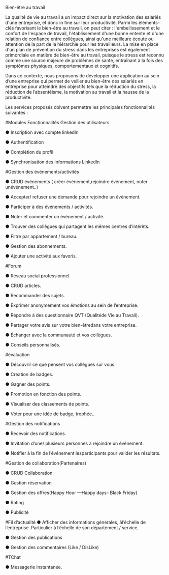 Bien-être au travail

La qualité de vie au travail a un impact direct sur la motivation des salariés d'une entreprise,
et donc in fine sur leur productivité. Parmi les éléments-clés favorisant le bien-être au
travail, on peut citer : l'embellissement et le confort de l'espace de travail, l'établissement
d'une bonne entente et d'une relation de confiance entre collègues, ainsi qu'une meilleure
écoute ou attention de la part de la hiérarchie pour les travailleurs. La mise en place d'un
plan de prévention du stress dans les entreprises est également primordiale en matière de
bien-être au travail, puisque le stress est reconnu comme une source majeure de problèmes
de santé, entraînant à la fois des symptômes physiques, comportementaux et cognitifs.

Dans ce contexte, nous proposons de développer une application au sein d’une entreprise qui
permet de veiller au bien-être des salariés en entreprise pour atteindre des objectifs tels que la
réduction du stress, la réduction de l’absentéisme, la motivation au travail et la hausse de la
productivité.

Les services proposés doivent permettre les principales fonctionnalités suivantes :

#Modules Fonctionnalités Gestion des utilisateurs 

● Inscription avec compte linkedIn

● Authentification

● Complétion du profil

● Synchronisation des informations LinkedIn


#Gestion des événements/activités

● CRUD événements ( créer événement,rejoindre événement, noter unévénement..)

● Accepter/ refuser une demande pour rejoindre un événement.

● Participer à des événements / activités.

● Noter et commenter un événement / activité.

● Trouver des collègues qui partagent les mêmes centres d’intérêts.

● Filtre par appartement / bureau.

● Gestion des abonnements.

● Ajouter une activité aux favoris.

#Forum 

● Réseau social professionnel.

● CRUD articles.

● Recommander des sujets.

● Exprimer anonymement vos émotions au sein de l’entreprise.

● Répondre à des questionnaire QVT (Qualitéde Vie au Travail).

● Partager votre avis sur votre bien-êtredans votre entreprise.

● Échanger avec la communauté et vos collègues.

● Conseils personnalisés.

#évaluation 

● Découvrir ce que pensent vos collègues sur vous.

● Création de badges.

● Gagner des points.

● Promotion en fonction des points.

● Visualiser des classements de points.

● Voter pour une idée de badge, trophée.. 

#Gestion des notifications 

● Recevoir des notifications.

● Invitation d’une/ plusieurs personnes à rejoindre un événement.

● Notifier à la fin de l’événement lesparticipants pour valider les résultats.

#Gestion de collaboration(Partenaires)

● CRUD Collaboration

● Gestion réservation

● Gestion des offres(Happy Hour —Happy days– Black Friday)

● Rating

● Publicité

#Fil d’actualité 
● Afficher des informations générales, àl’échelle de l’entreprise. Particulier à l’échelle de son département / service. 

● Gestion des publications 

● Gestion des commentaires (Like / DisLike)

#TChat 

● Messagerie instantanée.
